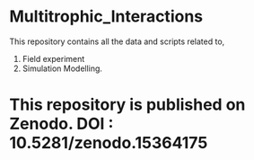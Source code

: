 # Multitrophic_Interactions
This repository contains all the data and scripts related to,
1. Field experiment
2. Simulation Modelling.

# This repository is published on Zenodo. DOI : 10.5281/zenodo.15364175
